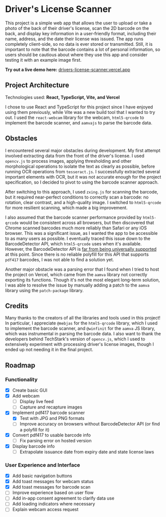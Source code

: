 # Driver's License Scanner

This project is a simple web app that allows the user to upload or take a photo of the back of their driver's license, scan the 2D barcode on the back, and display key information in a user-friendly format, including their name, address, and the date their license was issued. The app runs completely client-side, so no data is ever stored or transmitted. Still, it is important to note that the barcode contains a lot of personal information, so users should be cautious about where they use this app and consider testing it with an example image first.

**Try out a live demo here:** [drivers-license-scanner.vercel.app](https://drivers-license-scanner.vercel.app/)

## Project Architecture

Technologies used: **React, TypeScript, Vite, and Vercel**

I chose to use React and TypeScript for this project since I have enjoyed using them previously, while Vite was a new build tool that I wanted to try out. I used the `react-webcam` library for the webcam, `html5-qrcode` to implement the barcode scanner, and `aamvajs` to parse the barcode data.

## Obstacles

I encountered several major obstacles during development. My first attempt involved extracting data from the front of the driver's license. I used `opencv.js` to process images, applying thresholding and other morphological operations to isolate the text as clearly as possible, before running OCR operations from `tesseract.js`. I successfully extracted several important elements with OCR, but it was not accurate enough for the project specification, so I decided to pivot to using the barcode scanner approach.

After switching to this approach, I used `zxing.js` for scanning the barcode, but it required near-perfect conditions to correctly scan a barcode: no rotation, clear contrast, and a high-quality image. I switched to `html5-qrcode` for more resilient scanning, which made a big improvement.

I also assumed that the barcode scanner performance provided by `html5-qrcode` would be consistent across all browsers, but then discovered that Chrome scanned barcodes much more reliably than Safari or any iOS browser. This was a significant issue, as I wanted the app to be accessible to as many users as possible. I eventually traced this issue down to the BarcodeDetector API, which `html5-qrcode` uses when it's available. However, the BarcodeDetector API is [far from being universally supported](https://caniuse.com/?search=BarcodeDetector%20API) at this point. Since there is no reliable polyfill for this API that supports `pdf417` barcodes, I was not able to find a solution yet.

Another major obstacle was a parsing error that I found when I tried to host the project on Vercel, which came from the `aamva` library not correctly exporting its functions. Though it's not the most elegant long-term solution, I was able to resolve the issue by manually adding a patch to the `aamva` library using the `patch-package` library.

## Credits

Many thanks to the creators of all the libraries and tools used in this project! In particular, I appreciate `@mebjas` for the `html5-qrcode` library, which I used to implement the barcode scanner, and `@winfinit` for the `aamva` JS library, which was instrumental in parsing the barcode data. I also want to thank the developers behind TechStark's version of `opencv.js`, which I used to extensively experiment with processing driver's license images, though I ended up not needing it in the final project.

## Roadmap

### Functionality

- [x] Create basic GUI
- [x] Add webcam
  - [ ] Display live feed
  - [ ] Capture and recapture images
- [x] Implement pdf417 barcode scanner
  - [x] Test with JPG and PNG formats
  - [ ] Improve accuracy on browsers without BarcodeDetector API (or find a polyfill for it)
- [x] Convert pdf417 to usable barcode info
  - [ ] Fix parsing error on hosted version
- [x] Display barcode info
  - [ ] Extrapolate issuance date from expiry date and state license laws

### User Experience and Interface

- [x] Add basic navigation buttons
- [x] Add toast messages for webcam status
- [x] Add toast messages for barcode scan
- [ ] Improve experience based on user flow
- [ ] Add in-app consent agreement to clarify data use
- [ ] Add loading indicators where necessary
- [ ] Explain webcam access request
